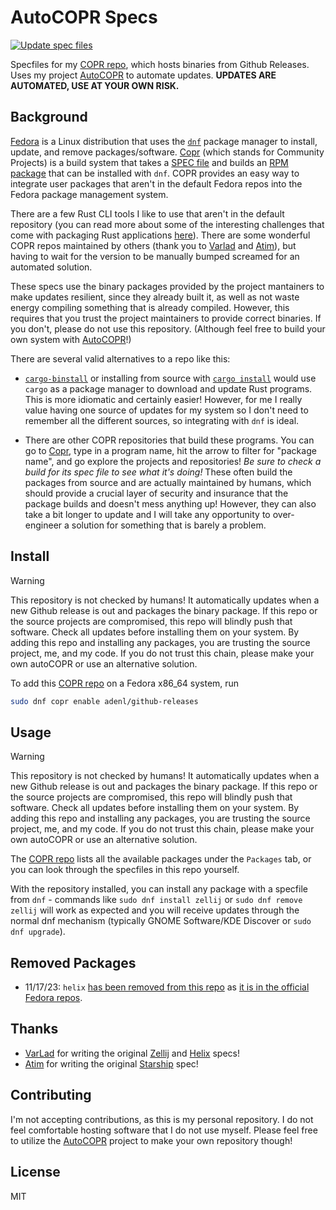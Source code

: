# AutoCOPR Specs

[![Update spec files](https://github.com/aidandenlinger/autocopr-specs/actions/workflows/update.yml/badge.svg)](https://github.com/aidandenlinger/autocopr-specs/actions/workflows/update.yml)

Specfiles for my [COPR repo], which hosts binaries from Github Releases. Uses my
project [AutoCOPR] to automate updates. **UPDATES ARE AUTOMATED, USE AT YOUR OWN RISK.**

## Background

[Fedora](https://fedoraproject.org/) is a Linux distribution that uses
the [`dnf`](https://docs.fedoraproject.org/en-US/quick-docs/dnf/) package
manager to install, update, and remove packages/software.
[Copr](https://copr.fedorainfracloud.org/) (which stands for Community
Projects) is a build system that takes a
[SPEC file](https://rpm-packaging-guide.github.io/#what-is-a-spec-file) and
builds an [RPM package](https://rpm-packaging-guide.github.io/#what-is-an-rpm)
that can be installed with `dnf`. COPR provides an easy way to integrate user
packages that aren't in the default Fedora repos into the Fedora package
management system.

There are a few Rust CLI tools I like to use that aren't in the default
repository (you can read more about some of the interesting challenges
that come with packaging Rust applications
[here](https://lwn.net/Articles/912202/)). There are some wonderful COPR repos
maintained by others (thank you to [Varlad](https://gitlab.com/VarLad/rpm-specs)
and [Atim](https://copr.fedorainfracloud.org/coprs/atim)), but having to wait
for the version to be manually bumped screamed for an automated solution.

These specs use the binary packages provided by the project mantainers to make
updates resilient, since they already built it, as well as not waste energy
compiling something that is already compiled. However, this requires that you
trust the project maintainers to provide correct binaries. If you don't, please
do not use this repository. (Although feel free to build your own system with
[AutoCOPR]!)

There are several valid alternatives to a repo like this:
- [`cargo-binstall`](https://github.com/cargo-bins/cargo-binstall) or
  installing from source with
  [`cargo install`](https://doc.rust-lang.org/cargo/commands/cargo-install.html)
  would use `cargo` as a package manager to download and update Rust
  programs. This is more idiomatic and certainly easier! However, for me I
  really value having one source of updates for my system so I don't need to
  remember all the different sources, so integrating with `dnf` is ideal.

- There are other COPR repositories that build these programs. You can go to
  [Copr](https://doc.rust-lang.org/cargo/commands/cargo-install.html), type in
  a program name, hit the arrow to filter for "package name", and go explore the
  projects and repositories! *Be sure to check a build for its spec file to see
  what it's doing!* These often build the packages from source and are actually
  maintained by humans, which should provide a crucial layer of security and
  insurance that the package builds and doesn't mess anything up! However, they
  can also take a bit longer to update and I will take any opportunity to
  over-engineer a solution for something that is barely a problem.

## Install

> [!WARNING]
> This repository is not checked by humans! It automatically updates when a new Github release is out and packages the binary package. If this repo or the source projects are compromised, this repo will blindly push that software. Check all updates before installing them on your system. By adding this repo and installing any packages, you are trusting the source project, me, and my code. If you do not trust this chain, please make your own autoCOPR or use an alternative solution.

To add this [COPR repo] on a Fedora x86_64 system, run

```bash
sudo dnf copr enable adenl/github-releases
```

## Usage

> [!WARNING]
> This repository is not checked by humans! It automatically updates when a new Github release is out and packages the binary package. If this repo or the source projects are compromised, this repo will blindly push that software. Check all updates before installing them on your system. By adding this repo and installing any packages, you are trusting the source project, me, and my code. If you do not trust this chain, please make your own autoCOPR or use an alternative solution.

The [COPR repo] lists all the available packages under the `Packages` tab, or you can look through
the specfiles in this repo yourself.

With the repository installed, you can install any package with a specfile from
`dnf` - commands like `sudo dnf install zellij` or `sudo dnf remove zellij` will
work as expected and you will receive updates through the normal dnf mechanism
(typically GNOME Software/KDE Discover or `sudo dnf upgrade`).

## Removed Packages
- 11/17/23: `helix` [has been removed from this repo](https://github.com/aidandenlinger/autocopr/commit/dfc973e8dce1294c9883906342fed5a3e21dba86)
  as [it is in the official Fedora repos](https://packages.fedoraproject.org/pkgs/helix/helix/).

## Thanks
- [VarLad](https://gitlab.com/VarLad/rpm-specs) for writing the original
  [Zellij](https://zellij.dev/) and [Helix](https://helix-editor.com/) specs!
- [Atim](https://copr.fedorainfracloud.org/coprs/atim/starship/) for writing the
  original [Starship](https://starship.rs/) spec!

## Contributing
I'm not accepting contributions, as this is my personal repository. I do not
feel comfortable hosting software that I do not use myself. Please feel free
to utilize the [AutoCOPR] project to make your own repository though!

## License
MIT

[AutoCOPR]: https://github.com/aidandenlinger/autocopr
[COPR repo]: https://copr.fedorainfracloud.org/coprs/adenl/github-releases/
